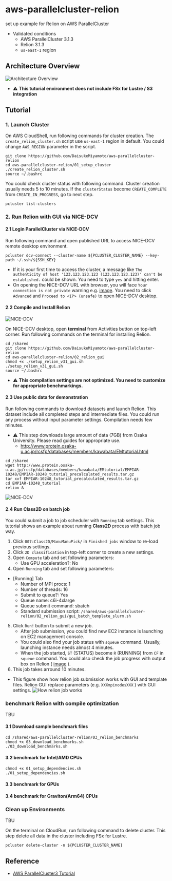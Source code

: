 # aws-parallelcluster-relion

set up example for Relion on AWS ParallelCluster

- Validated conditions
  - AWS ParallelCluster 3.1.3
  - Relion 3.1.3
  - `us-east-1` region

## Architecture Overview

![Architecture Overview](images/relion_architecture.png)

- :warning: **This tutorial environment does not include FSx for Lustre / S3 integration**


## Tutorial

### 1. Launch Cluster

On AWS CloudShell, run following commands for cluster creation. The `create_relion_cluster.sh` script use `us-east-1` region in default.
You could change `AWS_REGION` parameter in the script.

```
git clone https://github.com/DaisukeMiyamoto/aws-parallelcluster-relion
cd aws-parallelcluster-relion/01_setup_cluster
./create_relion_cluster.sh
source ~/.bashrc
```

You could check cluster status with following command.
Cluster creation usually needs 5 to 10 minutes.
If the `clusterStatus` become `CREATE_COMPLETE` from `CREATE_IN_PROGRESS`, go to next step.

```
pcluster list-clusters
```


### 2. Run Relion with GUI via NICE-DCV

#### 2.1 Login ParallelCluster via NICE-DCV

Run following command and open published URL to access NICE-DCV remote desktop environment.

```
pcluster dcv-connect --cluster-name ${PCLUSTER_CLUSTER_NAME} --key-path ~/.ssh/${SSH_KEY}
```

- If it is your first time to access the cluster, a message like `The authenticity of host '123.123.123.123 (123.123.123.123)' can't be established.` could be shown.
You need to type `yes` and hitting enter.
- On opening the NICE-DCV URL with browser, you will face `Your connection is not private` warning e.g. [image](images/chrome_warning.png).
You need to click `Advanced` and `Proceed to <IP> (unsafe)` to open NICE-DCV desktop.

#### 2.2 Compile and Install Relion

![NICE-DCV](images/dcv_start.png)

On NICE-DCV desktop, open **terminal** from Activities button on top-left corner.
Run following commands on the terminal for installing Relion.

```
cd /shared
git clone https://github.com/DaisukeMiyamoto/aws-parallelcluster-relion
cd aws-parallelcluster-relion/02_relion_gui
chmod +x ./setup_relion_v31_gui.sh
./setup_relion_v31_gui.sh
source ~/.bashrc
```

- :warning: **This compilation settings are not optimized. You need to customize for appropriate benchmarkings.**


#### 2.3 Use public data for demonstration

Run following commands to download datasets and launch Relion.
This dataset include all completed steps and intermediate files.
You could run any process without input parameter settings.
Compilation needs few minutes.

- :warning: This step downloads large amount of data (7GB) from Osaka University. Please read guides for appropriate use.
  - http://www.protein.osaka-u.ac.jp/rcsfp/databases/members/kawabata/EMtutorial.html


```
cd /shared
wget http://www.protein.osaka-u.ac.jp/rcsfp/databases/members/kawabata/EMtutorial/EMPIAR-10248/EMPIAR-10248_tutorial_precalculated_results.tar.gz
tar xvf EMPIAR-10248_tutorial_precalculated_results.tar.gz
cd EMPIAR-10248_tutorial
relion &
```

<!--
```
cd /shared
wget ftp://ftp.mrc-lmb.cam.ac.uk/pub/scheres/relion31_tutorial_precalculated_results.tar.gz
tar xvf relion31_tutorial_precalculated_results.tar.gz
cd PrecalculatedResults
relion &
```
-->

![NICE-DCV](images/relion_start.png)

#### 2.4 Run Class2D on batch job

You could submit a job to job scheduler with `Running` tab settings.
This tutorial shows an example about running **Class2D** process with batch job  way.

1. Click `007:Class2D/ManuManuPick/` in `Finished jobs` window to re-load previous settings.
2. Click `2D classification` in top-left corner to create a new settings.
3. Open `Compute` tab and set following parameters:
    - Use GPU acceleration?: No
4. Open `Running` tab and set following parameters:
  - [Running] Tab
    - Number of MPI procs: 1
    - Number of threads: 16
    - Submit to queue?: Yes
    - Queue name: c6i-4xlarge
    - Queue submit command: sbatch
    - Standard submission script: `/shared/aws-parallelcluster-relion/02_relion_gui/gui_batch_template_slurm.sh`
5. Click `Run!` button to submit a new job.
    - After job submission, you could find new EC2 instance is launching on EC2 management console.
    - You could also find your job status with `squeue` command. Usually, launching instance needs almost 4 minutes. 
    - When the job started, `ST` (STATUS) become `R` (RUNNING) from `CF` in `squeue` command. You could also check the job progress with output box on Relion ( [image](images/relion_outputs.png) ).
6. This job takes arround 10 minutes.


- This figure show how relion job submission works with GUI and template files.
Relion GUI replace parameters (e.g. `XXXmpinodesXXX` ) with GUI settings.
![How relion job works](images/how_relion_job_works.png)



### benchmark Relion with compile optimization

TBU

#### 3.1 Download sample benchmark files

```
cd /shared/aws-parallelcluster-relion/03_relion_benchmarks
chmod +x 03_download_benchmarks.sh
./03_download_benchmarks.sh
```


#### 3.2 benchmark for Intel/AMD CPUs

```
chmod +x 01_setup_dependencies.sh
./01_setup_dependencies.sh
```

#### 3.3 benchmark for GPUs

#### 3.4 benchmark for Graviton(Arm64) CPUs


### Clean up Environments

TBU

On the terminal on CloudRun, run following command to delete cluster.
This step delete all data in the cluster including FSx for Lustre.

```
pcluster delete-cluster -n ${PCLUSTER_CLUSTER_NAME}
```
<!--
```
aws s3 rm s3://${BUCKET_NAME} --recursive
aws s3 rb s3://${BUCKET_NAME}
aws ec2 delete-key-pair --key-name ${SSH_KEY}
```
-->

## Reference
- [AWS ParallelCluster3 Tutorial](https://catalog.us-east-1.prod.workshops.aws/workshops/6735ed89-c2de-4180-904c-40ac9fba7419/en-US/)
